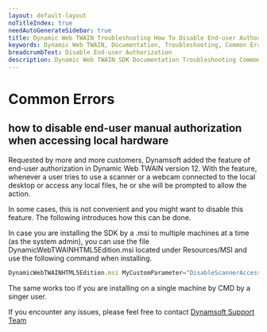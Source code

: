 ```yaml
---
layout: default-layout
noTitleIndex: true
needAutoGenerateSidebar: true
title: Dynamic Web TWAIN Troubleshooting How To Disable End-user Authorization 
keywords: Dynamic Web TWAIN, Documentation, Troubleshooting, Common Errors, Disable End-user Authorization 
breadcrumbText: Disable End-user Authorization 
description: Dynamic Web TWAIN SDK Documentation Troubleshooting Common Errors How To Disable End-user Manual Authorization When Accessing Local Hardware
---
```


# Common Errors

## how to disable end-user manual authorization when accessing local hardware

Requested by more and more customers, Dynamsoft added the feature of end-user authorization in Dynamic Web TWAIN version 12. With the feature, whenever a user tries to use a scanner or a webcam connected to the local desktop or access any local files, he or she will be prompted to allow the action. 

In some cases, this is not convenient and you might want to disable this feature. The following introduces how this can be done.

In case you are installing the SDK by a .msi to multiple machines at a time (as the system admin), you can use the file DynamicWebTWAINHTML5Edition.msi located under Resources/MSI and use the following command when installing.

``` javascript
DynamicWebTWAINHTML5Edition.msi MyCustomParameter="DisableScannerAccessAuth; DisableFileAccessAuth"
```

The same works too if you are installing on a single machine by CMD by a singer user.

If you encounter any issues, please feel free to contact [Dynamsoft Support Team](mailto:support@dynamsoft.com)
